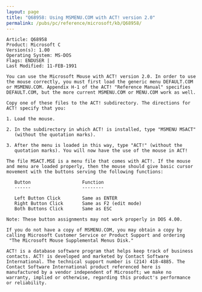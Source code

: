 ```yaml
---
layout: page
title: "Q68958: Using MSMENU.COM with ACT! version 2.0"
permalink: /pubs/pc/reference/microsoft/kb/Q68958/
---
```


	Article: Q68958
	Product: Microsoft C
	Version(s): 1.00
	Operating System: MS-DOS
	Flags: ENDUSER |
	Last Modified: 11-FEB-1991
	
	You can use the Microsoft Mouse with ACT! version 2.0. In order to use
	the mouse correctly, you must first load the generic menu DEFAULT.COM
	or MSMENU.COM. Appendix H-1 of the ACT! "Reference Manual" specifies
	DEFAULT.COM, but the more current MSMENU.COM or MENU.COM work as well.
	
	Copy one of these files to the ACT! subdirectory. The directions for
	ACT! specify that you:
	
	1. Load the mouse.
	
	2. In the subdirectory in which ACT! is installed, type "MSMENU MSACT"
	   (without the quotation marks).
	
	3. After the menu is loaded in this way, type "ACT!" (without the
	   quotation marks). You will now have the use of the mouse in ACT!
	
	The file MSACT.MSE is a menu file that comes with ACT!. If the mouse
	and menu are loaded properly, then the mouse should give basic cursor
	movement with the buttons serving the following functions:
	
	   Button                   Function
	   ------                   --------
	
	   Left Button Click        Same as ENTER
	   Right Button Click       Same as F2 (edit mode)
	   Both Buttons Click       Same as ESC
	
	Note: These button assignments may not work properly in DOS 4.00.
	
	If you do not have a copy of MSMENU.COM, you may obtain a copy by
	calling Microsoft Customer Service or Product Support and ordering
	 "The Microsoft Mouse Supplemental Menus Disk."
	
	ACT! is a database software program that helps keep track of business
	contacts. ACT! is developed and marketed by Contact Software
	International. The technical support number is (214) 418-4885. The
	Contact Software International product referenced here is
	manufactured by a vendor independent of Microsoft; we make no
	warranty, implied or otherwise, regarding this product's performance
	or reliability.
